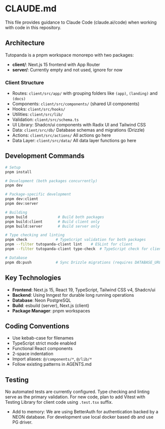 # CLAUDE.md

This file provides guidance to Claude Code (claude.ai/code) when working with code in this repository.

## Architecture

Tutopanda is a pnpm workspace monorepo with two packages:
- **client/**: Next.js 15 frontend with App Router
- **server/**: Currently empty and not used, ignore for now

### Client Structure
- Routes: `client/src/app/` with grouping folders like `(app)`, `(landing)` and `(docs)`
- Components: `client/src/components/` (shared UI components)
- Hooks: `client/src/hooks/`
- Utilities: `client/src/lib/`
- Validation: `client/src/schema.ts`
- UI Library: Shadcn/ui components with Radix UI and Tailwind CSS
- Data: `client/src/db/` Database schemas and migrations (Drizzle)
- Actions: `client/src/actions/` All actions go here
- Data Layer: `client/src/data/` All data layer functions go here

## Development Commands

```bash
# Setup
pnpm install

# Development (both packages concurrently)
pnpm dev

# Package-specific development
pnpm dev:client
pnpm dev:server

# Building
pnpm build              # Build both packages
pnpm build:client       # Build client only
pnpm build:server       # Build server only

# Type checking and linting
pnpm check             # TypeScript validation for both packages
pnpm --filter tutopanda-client lint    # ESLint for client
pnpm --filter tutopanda-client type-check  # TypeScript check for client only

# Database
pnpm db:push           # Sync Drizzle migrations (requires DATABASE_URL)
```

## Key Technologies

- **Frontend**: Next.js 15, React 19, TypeScript, Tailwind CSS v4, Shadcn/ui
- **Backend**: Using Inngest for durable long running operations
- **Database**: Neon PostgreSQL
- **Build**: esbuild (server), Next.js (client)
- **Package Manager**: pnpm workspaces

## Coding Conventions

- Use kebab-case for filenames
- TypeScript strict mode enabled
- Functional React components
- 2-space indentation
- Import aliases: `@/components/*`, `@/lib/*`
- Follow existing patterns in AGENTS.md

## Testing

No automated tests are currently configured. Type checking and linting serve as the primary validation. For new code, plan to add Vitest with Testing Library for client code using `.test.tsx` suffix.
- Add to memory: We are using BetterAuth for authentication backed by a NEON database. For development use local docker based db and use PG driver.